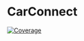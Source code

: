 # CarConnect

[![Coverage](https://sonarcloud.io/api/project_badges/measure?project=Dawid0604_CarConnect&metric=coverage)](https://sonarcloud.io/dashboard?id=Dawid0604_CarConnect)